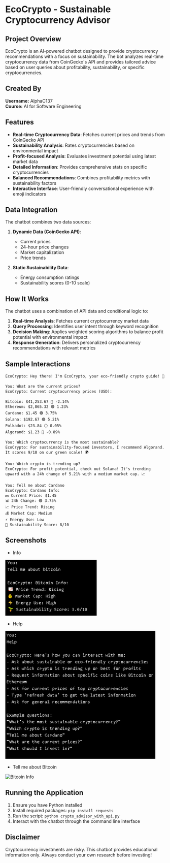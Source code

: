 # EcoCrypto - Sustainable Cryptocurrency Advisor

## Project Overview
EcoCrypto is an AI-powered chatbot designed to provide cryptocurrency recommendations with a focus on sustainability. The bot analyzes real-time cryptocurrency data from CoinGecko's API and provides tailored advice based on user queries about profitability, sustainability, or specific cryptocurrencies.

## Created By
**Username:** AlphaC137  
**Course:** AI for Software Engineering

## Features
- **Real-time Cryptocurrency Data**: Fetches current prices and trends from CoinGecko API
- **Sustainability Analysis**: Rates cryptocurrencies based on environmental impact
- **Profit-focused Analysis**: Evaluates investment potential using latest market data
- **Detailed Information**: Provides comprehensive stats on specific cryptocurrencies
- **Balanced Recommendations**: Combines profitability metrics with sustainability factors
- **Interactive Interface**: User-friendly conversational experience with emoji indicators

## Data Integration
The chatbot combines two data sources:
1. **Dynamic Data (CoinGecko API)**: 
   - Current prices
   - 24-hour price changes
   - Market capitalization
   - Price trends

2. **Static Sustainability Data**:
   - Energy consumption ratings
   - Sustainability scores (0-10 scale)

## How It Works
The chatbot uses a combination of API data and conditional logic to:

1. **Real-time Analysis**: Fetches current cryptocurrency market data
2. **Query Processing**: Identifies user intent through keyword recognition
3. **Decision Making**: Applies weighted scoring algorithms to balance profit potential with environmental impact
4. **Response Generation**: Delivers personalized cryptocurrency recommendations with relevant metrics

## Sample Interactions

```
EcoCrypto: Hey there! I'm EcoCrypto, your eco-friendly crypto guide! 🌱

You: What are the current prices?
EcoCrypto: Current cryptocurrency prices (USD):

Bitcoin: $41,253.67 🔴 -2.14%
Ethereum: $2,865.32 🟢 1.23%
Cardano: $1.45 🟢 3.75%
Solana: $192.67 🟢 5.21%
Polkadot: $23.84 ⚪ 0.05%
Algorand: $1.23 🔴 -0.89%

You: Which cryptocurrency is the most sustainable?
EcoCrypto: For sustainability-focused investors, I recommend Algorand. It scores 9/10 on our green scale! 🌍

You: Which crypto is trending up?
EcoCrypto: For profit potential, check out Solana! It's trending upward with a 24h change of 5.21% with a medium market cap. 📈

You: Tell me about Cardano
EcoCrypto: Cardano Info:
💵 Current Price: $1.45
📊 24h Change: 🟢 3.75%
📈 Price Trend: Rising
💰 Market Cap: Medium
⚡ Energy Use: Low
🌱 Sustainability Score: 8/10
```

## Screenshots
- Info

![EcoCrypto in action](screenshots/demo.png)
- Help

![Help](screenshots/help.png)
- Tell me about Bitcoin

![Bitcoin Info](info/help.png)

## Running the Application
1. Ensure you have Python installed
2. Install required packages: `pip install requests`
3. Run the script: `python crypto_advisor_with_api.py`
4. Interact with the chatbot through the command line interface

## Disclaimer
Cryptocurrency investments are risky. This chatbot provides educational information only. Always conduct your own research before investing!
